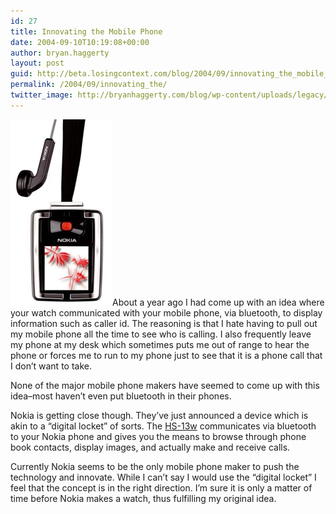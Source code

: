 ```yaml
---
id: 27
title: Innovating the Mobile Phone
date: 2004-09-10T10:19:08+00:00
author: bryan.haggerty
layout: post
guid: http://beta.losingcontext.com/blog/2004/09/innovating_the_mobile_phone.php
permalink: /2004/09/innovating_the/
twitter_image: http://bryanhaggerty.com/blog/wp-content/uploads/legacy/nokia-hs-13w.jpg
---
```

[<img src="/blog/wp-content/uploads/legacy/nokia-hs-13w.jpg" alt="Nokia HS-13w" class="image-right" border="0" height="298" width="163" />](http://www.nokia.com/nokia/0,,62750,00.html "Read the press release")About a year ago I had come up with an idea where your watch communicated with your mobile phone, via bluetooth, to display information such as caller id. The reasoning is that I hate having to pull out my mobile phone all the time to see who is calling. I also frequently leave my phone at my desk which sometimes puts me out of range to hear the phone or forces me to run to my phone just to see that it is a phone call that I don&#8217;t want to take.

None of the major mobile phone makers have seemed to come up with this idea&#8211;most haven&#8217;t even put bluetooth in their phones.

Nokia is getting close though. They&#8217;ve just announced a device which is akin to a &#8220;digital locket&#8221; of sorts. The [HS-13w](http://www.nokia.com/nokia/0,,62750,00.html "Read the press release") communicates via bluetooth to your Nokia phone and gives you the means to browse through phone book contacts, display images, and actually make and receive calls.

Currently Nokia seems to be the only mobile phone maker to push the technology and innovate. While I can&#8217;t say I would use the &#8220;digital locket&#8221; I feel that the concept is in the right direction. I&#8217;m sure it is only a matter of time before Nokia makes a watch, thus fulfilling my original idea.